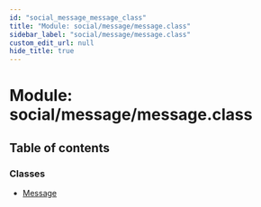 ```yaml
---
id: "social_message_message_class"
title: "Module: social/message/message.class"
sidebar_label: "social/message/message.class"
custom_edit_url: null
hide_title: true
---
```


# Module: social/message/message.class

## Table of contents

### Classes

- [Message](../classes/social_message_message_class.message.md)
